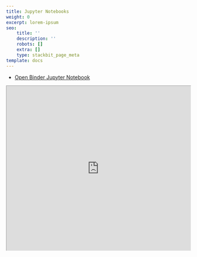 ```yaml
---
title: Jupyter Notebooks
weight: 0
excerpt: lorem-ipsum
seo:
    title: ''
    description: ''
    robots: []
    extra: []
    type: stackbit_page_meta
template: docs
---
```



- [Open Binder Jupyter Notebook](https://mybinder.org/v2/gh/bgoonz/Jupyter-Notebooks/439b0b3a1cae4bf7181996f1057221942c0c449f?filepath=00-Guide-to-Web-Scraping.ipynb)

<iframe src="https://mybinder.org/v2/gh/bgoonz/Jupyter-Notebooks/439b0b3a1cae4bf7181996f1057221942c0c449f" height="600px" width="100%" style="zoom:0.75;">
</iframe>


